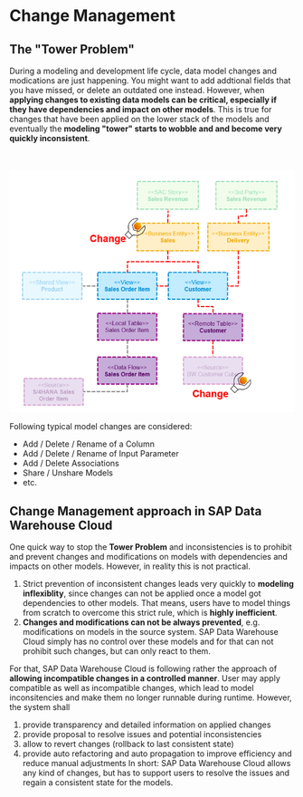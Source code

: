 # Change Management

## The "Tower Problem"
During a modeling and development life cycle, data model changes and modications are just happening. You might want to add addtional fields that you have missed, or delete an outdated one instead. However, when **applying changes to existing data models can be critical, especially if they have dependencies and impact on other models**. This is true for changes that have been applied on the lower stack of the models and eventually the **modeling "tower" starts to wobble and and become very quickly inconsistent**.

<br><br>![](/exercises/ex1/images/cm_01.png)

Following typical model changes are considered:
- Add / Delete / Rename of a Column
- Add / Delete / Rename of Input Parameter
- Add / Delete Associations
- Share / Unshare Models
- etc.

## Change Management approach in SAP Data Warehouse Cloud
One quick way to stop the **Tower Problem** and inconsistencies is to prohibit and prevent changes and modifications on models with dependencies and impacts on other models.
However, in reality this is not practical. 
1. Strict prevention of inconsistent changes leads very quickly to **modeling inflexiblity**, since changes can not be applied once a model got dependencies to other models. That means, users have to model things from scratch to overcome this strict rule, which is **highly inefficient**.
2. **Changes and modifications can not be always prevented**, e.g. modifications on models in the source system. SAP Data Warehouse Cloud simply has no control over these models and for that can not prohibit such changes, but can only react to them.


For that, SAP Data Warehouse Cloud is following rather the approach of **allowing incompatible changes in a controlled manner**. User may apply compatible as well as incompatible changes, which lead to model inconsitencies and make them no longer runnable during runtime. However, the system shall 
1. provide transparency and detailed information on applied changes
2. provide proposal to resolve issues and potential inconsistencies
3. allow to revert changes (rollback to last consistent state)
4. provide auto refactoring and auto propagation to improve efficiency and reduce manual adjustments
In short: SAP Data Warehouse Cloud allows any kind of changes, but has to support users to resolve the issues and regain a consistent state for the models.
